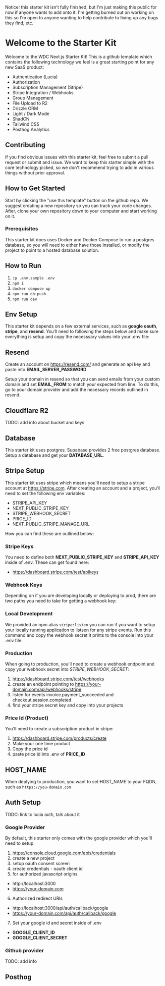 Notice! this starter kit isn't fully finished, but I'm just making this public for now if anyone wants to add onto it. I'm getting burned out on working on this so I'm open to anyone wanting to help contribute to fixing up any bugs they find, etc.

# Welcome to the Starter Kit

Welcome to the WDC Next.js Starter Kit! This is a github template which contains the following technology we feel is a great starting point for any new SaaS product:

- Authentication (Lucia)
- Authorization
- Subscription Management (Stripe)
- Stripe Integration / Webhooks
- Group Management
- File Upload to R2
- Drizzle ORM
- Light / Dark Mode
- ShadCN
- Tailwind CSS
- Posthog Analytics

## Contributing

If you find obvious issues with this starter kit, feel free to submit a pull request or submit and issue. We want to keep this starter simple with the core technology picked, so we don't recommend trying to add in various things without prior approval.

## How to Get Started

Start by clicking the "use this template" button on the github repo. We suggest creating a new repository so you can track your code changes. After, clone your own repository down to your computer and start working on it.

### Prerequisites

This starter kit does uses Docker and Docker Compose to run a postgres database, so you will need to either have those installed, or modify the project to point to a hosted database solution.

## How to Run

1. `cp .env.sample .env`
2. `npm i`
3. `docker compose up`
4. `npm run db:push`
5. `npm run dev`

## Env Setup

This starter kit depends on a few external services, such as **google oauth**, **stripe**, and **resend**. You'll need to following the steps below and make sure everything is setup and copy the necesssary values into your .env file:

## Resend

Create an account on https://resend.com/ and generate an api key and paste into **EMAIL_SERVER_PASSWORD**

Setup your domain in resend so that you can send emails from your custom domain and set **EMAIL_FROM** to match your expected from line. To do this, go to your domain provider and add the necessary records outlined in resend.

## Cloudflare R2

TODO: add info about bucket and keys

## Database

This starter kit uses postgres. Supabase provides 2 free postgres database. Setup a database and get your **DATABASE_URL**.

## Stripe Setup

This starter kit uses stripe which means you'll need to setup a stripe account at https://stripe.com. After creating an account and a project, you'll need to set the following env variables:

- STRIPE_API_KEY
- NEXT_PUBLIC_STRIPE_KEY
- STRIPE_WEBHOOK_SECRET
- PRICE_ID
- NEXT_PUBLIC_STRIPE_MANAGE_URL

How you can find these are outlined below:

### Stripe Keys

You need to define both **NEXT_PUBLIC_STRIPE_KEY** and **STRIPE_API_KEY** inside of .env. These can get found here:

- https://dashboard.stripe.com/test/apikeys

### Webhook Keys

Depending on if you are developing locally or deploying to prod, there are two paths you need to take for getting a webhook key:

### Local Development

We provided an npm alias `stripe:listen` you can run if you want to setup your locally running application to listsen for any stripe events. Run this command and copy the webhook secret it prints to the console into your .env file.

### Production

When going to production, you'll need to create a webhook endpoint and copy your webhook secret into _STRIPE_WEBHOOK_SECRET_:

1. https://dashboard.stripe.com/test/webhooks
2. create an endpoint pointing to https://your-domain.com/api/webhooks/stripe
3. listen for events invoice.payment_succeeded and checkout.session.completed
4. find your stripe secret key and copy into your projects

### Price Id (Product)

You'll need to create a subscription product in stripe:

1. https://dashboard.stripe.com/products/create
2. Make your one time product
3. Copy the price id
4. paste price id into .env of **PRICE_ID**

## HOST_NAME

When deplying to production, you want to set HOST_NAME to your FQDN, such as `https://you-domain.com`

## Auth Setup

TODO: link to lucia auth, talk about it

### Google Provider

By default, this starter only comes with the google provider which you'll need to setup:

1. https://console.cloud.google.com/apis/credentials
2. create a new project
3. setup oauth consent screen
4. create credentials - oauth client id
5. for authorized javascript origins

- http://localhost:3000
- https://your-domain.com

6. Authorized redirect URIs

- http://localhost:3000/api/auth/callback/google
- https://your-domain.com/api/auth/callback/google

7. Set your google id and secret inside of .env

- **GOOGLE_CLIENT_ID**
- **GOOGLE_CLIENT_SECRET**

### Github provider

TODO: add info

## Posthog

